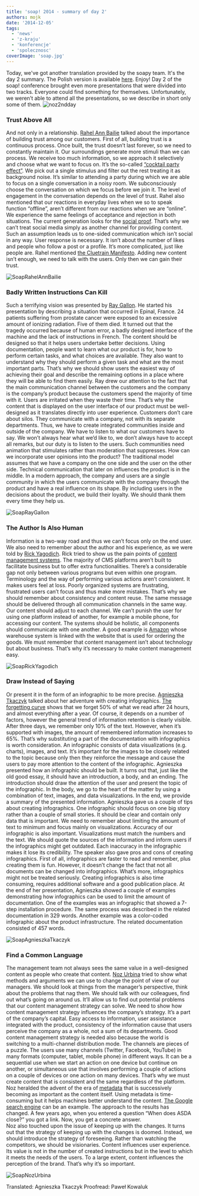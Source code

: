 ```yaml
---
title: 'soap! 2014 - summary of day 2'
authors: mojk
date: '2014-12-05'
tags:
  - 'news'
  - 'z-kraju'
  - 'konferencje'
  - 'spolecznosc'
coverImage: 'soap.jpg'
---
```


Today, we've got another translation provided by the soapy team. It's the day 2
summary. The Polish version is available
[here](http://techwriter.pl/soap-2014-relacja-z-drugiego-dnia/). Enjoy! Day 2 of
the soap! conference brought even more presentations that were divided into two
tracks. Everyone could find something for themselves. Unfortunately, we weren’t
able to attend all the presentations, so we describe in short only some of them.
![noz2ndday](images/noz2ndday.jpg)

<!--truncate-->

### Trust Above All

And not only in a relationship.
[Rahel Ann Bailie](http://soapconf.com/speakers/) talked about the importance of
building trust among our customers. First of all, building trust is a continuous
process. Once built, the trust doesn’t last forever, so we need to constantly
maintain it. Our surroundings generate more stimuli than we can process. We
receive too much information, so we approach it selectively and choose what we
want to focus on. It’s the so-called
[“cocktail party effect”](http://en.wikipedia.org/wiki/Cocktail_party_effect).
We pick out a single stimulus and filter out the rest treating it as background
noise. It’s similar to attending a party during which we are able to focus on a
single conversation in a noisy room. We subconsciously choose the conversation
on which we focus before we join it. The level of engagement in the conversation
depends on the level of trust. Rahel also mentioned that our reactions in
everyday lives when we so to speak function “offline”, aren’t different from our
reactions when we are “online”. We experience the same feelings of acceptance
and rejection in both situations. The current generation looks for the
[social proof](http://en.wikipedia.org/wiki/Social_proof). That’s why we can’t
treat social media simply as another channel for providing content. Such an
assumption leads us to one-sided communication which isn’t social in any way.
User response is necessary. It isn’t about the number of likes and people who
follow a post or a profile. It’s more complicated, just like people are. Rahel
mentioned
[the Cluetrain Manifesto](http://en.wikipedia.org/wiki/The_Cluetrain_Manifesto).
Adding new content isn’t enough, we need to talk with the users. Only then we
can gain their trust.

![SoapRahelAnnBailie](images/SoapRahelAnnBailie.png)

### Badly Written Instructions Can Kill

Such a terrifying vision was presented by
[Ray Gallon](http://soapconf.com/speakers/). He started his presentation by
describing a situation that occurred in Epinal, France. 24 patients suffering
from prostate cancer were exposed to an excessive amount of ionizing radiation.
Five of them died. It turned out that the tragedy occurred because of human
error, a badly designed interface of the machine and the lack of instructions in
French. The content should be designed so that it helps users undertake better
decisions. Using documentation, people want to learn what our product is for,
how to perform certain tasks, and what choices are available. They also want to
understand why they should perform a given task and what are the most important
parts. That’s why we should show users the easiest way of achieving their goal
and describe the remaining options in a place where they will be able to find
them easily. Ray drew our attention to the fact that the main communication
channel between the customers and the company is the company’s product because
the customers spend the majority of time with it. Users are irritated when they
waste their time. That’s why the content that is displayed on the user interface
of our product must be well-designed as it translates directly into user
experience. Customers don’t care about silos. They communicate with a company,
not with its separate departments. Thus, we have to create integrated
communities inside and outside of the company. We have to listen to what our
customers have to say. We won’t always hear what we’d like to, we don’t always
have to accept all remarks, but our duty is to listen to the users. Such
communities need animation that stimulates rather than moderation that
suppresses. How can we incorporate user opinions into the product? The
traditional model assumes that we have a company on the one side and the user on
the other side. Technical communication that later on influences the product is
in the middle. In a modern approach, the company and users are a single
community in which the users communicate with the company through the product
and have a real influence on its shape. By including users in the decisions
about the product, we build their loyalty. We should thank them every time they
help us.

![SoapRayGallon](images/SoapRayGallon.png)

### The Author Is Also Human

Information is a two-way road and thus we can’t focus only on the end user. We
also need to remember about the author and his experience, as we were told by
[Rick Yagodich](http://soapconf.com/speakers). Rick tried to show us the pain
points of
[content management systems](http://en.wikipedia.org/wiki/Content_management_system).
The majority of CMS platforms aren’t built to facilitate business but to offer
extra functionalities. There’s a considerable gap not only between various
programs but even within one program. Terminology and the way of performing
various actions aren’t consistent. It makes users feel at loss. Poorly organized
systems are frustrating, frustrated users can’t focus and thus make more
mistakes. That’s why we should remember about consistency and content reuse. The
same message should be delivered through all communication channels in the same
way. Our content should adjust to each channel. We can’t punish the user for
using one platform instead of another, for example a mobile phone, for accessing
our content. The systems should be holistic, all components should communicate
with one another. A good example is [Amazon](http://www.amazon.com/) whose
warehouse system is linked with the website that is used for ordering the goods.
We must remember that content management isn’t about technology but about
business. That’s why it’s necessary to make content management easy.

![SoapRickYagodich](images/SoapRickYagodich.png)

### Draw Instead of Saying

Or present it in the form of an infographic to be more precise.
[Agnieszka Tkaczyk](http://soapconf.com/speakers) talked about her adventure
with creating infographics.
[The forgetting curve](http://en.wikipedia.org/wiki/Forgetting_curve) shows that
we forget 50% of what we read after 24 hours, and almost everything after a
year. Of course, it depends on a number of factors, however the general trend of
information retention is clearly visible. After three days, we remember only 10%
of the text. However, when it’s supported with images, the amount of remembered
information increases to 65%. That’s why substituting a part of the
documentation with infographics is worth consideration. An infographic consists
of data visualizations (e.g. charts), images, and text. It’s important for the
images to be closely related to the topic because only then they reinforce the
message and cause the users to pay more attention to the content of the
infographic. Agnieszka presented how an infographic should be built. It turns
out that, just like the old good essay, it should have an introduction, a body,
and an ending. The introduction should draw the attention of the user and
present the topic of the infographic. In the body, we go to the heart of the
matter by using a combination of text, images, and data visualizations. In the
end, we provide a summary of the presented information. Agnieszka gave us a
couple of tips about creating infographics. One infographic should focus on one
big story rather than a couple of small stories. It should be clear and contain
only data that is important. We need to remember about limiting the amount of
text to minimum and focus mainly on visualizations. Accuracy of our infographic
is also important. Visualizations must match the numbers and the text. We should
quote the sources of the information and inform users if the infographics might
get outdated. Each inaccuracy in the infographic makes it lose its credibility.
The speaker also gave pros and cons of creating infographics. First of all,
infographics are faster to read and remember, plus creating them is fun.
However, it doesn’t change the fact that not all documents can be changed into
infographics. What’s more, infographics might not be treated seriously. Creating
infographics is also time consuming, requires additional software and a good
publication place. At the end of her presentation, Agnieszka showed a couple of
examples demonstrating how infographics can be used to limit the amount of
documentation. One of the examples was an infographic that showed a 7-step
installation procedure. The same process was described in the related
documentation in 329 words. Another example was a color-coded infographic about
the product infrastructure. The related documentation consisted of 457 words.

![SoapAgnieszkaTkaczyk](images/SoapAgnieszkaTkaczyk.png)

### Find a Common Language

The management team not always sees the same value in a well-designed content as
people who create that content. [Noz Urbina](http://soapconf.com/speakers) tried
to show what methods and arguments we can use to change the point of view of our
managers. We should look at things from the manager’s perspective, think about
the problems that nag them. We should talk with our colleagues, find out what’s
going on around us. It’ll allow us to find out potential problems that our
content management strategy can solve. We need to show how content management
strategy influences the company’s strategy. It’s a part of the company’s
capital. Easy access to information, user assistance integrated with the
product, consistency of the information cause that users perceive the company as
a whole, not a sum of its departments. Good content management strategy is
needed also because the world is switching to a multi-channel distribution mode.
The channels are pieces of a puzzle. The users use many channels (Twitter,
Facebook, YouTube) in many formats (computer, tablet, mobile phone) in different
ways. It can be a sequential use when we start an action on one device but
continue on another, or simultaneous use that involves performing a couple of
actions on a couple of devices or one action on many devices. That’s why we must
create content that is consistent and the same regardless of the platform. Noz
heralded the advent of the era of
[metadata](http://en.wikipedia.org/wiki/Metadata) that is successively becoming
as important as the content itself. Using metadata is time-consuming but it
helps machines better understand the content.
[The Google search engine](https://www.google.com) can be an example. The
approach to the results has changed. A few years ago, when you entered a
question “When does ASDA close?” you got a link. Now, you get a concrete
answer.  
Noz also touched upon the issue of keeping up with the changes. It turns out
that the strategy of keeping up with the changes is doomed. Instead, we should
introduce the strategy of foreseeing. Rather than watching the competitors, we
should be visionaries. Content influences user experience. Its value is not in
the number of created instructions but in the level to which it meets the needs
of the users. To a large extent, content influences the perception of the brand.
That’s why it’s so important.

![SoapNozUrbina](images/SoapNozUrbina.png)

Translated: Agnieszka Tkaczyk Proofread: Paweł Kowaluk
